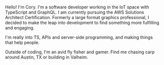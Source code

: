 Hello! I'm Cory. I'm a software developer working in the IoT space with TypeScript and  GraphQL. I am currently pursuing the AWS Solutions Architect Certification. Formerly a large format graphics professional, I decided to make the leap into development to find something more fulfilling and engaging.

I'm really into TS, APIs and server-side programming, and making things that help people.

Outside of coding, I'm an avid fly fisher and gamer. Find me chasing carp around Austin, TX or building in Valheim.

<!---
uncommon-carp/uncommon-carp is a ✨ special ✨ repository because its `README.md` (this file) appears on your GitHub profile.
You can click the Preview link to take a look at your changes.
--->
